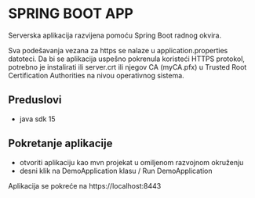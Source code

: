 # SPRING BOOT APP

Serverska aplikacija razvijena pomoću Spring Boot radnog okvira.

Sva podešavanja vezana za https se nalaze u application.properties datoteci. Da bi se aplikacija uspešno pokrenula koristeći HTTPS protokol, potrebno je instalirati ili server.crt ili njegov CA (myCA.pfx) u Trusted Root Certification Authorities na nivou operativnog sistema.

## Preduslovi
- java sdk 15

## Pokretanje aplikacije

- otvoriti aplikaciju kao mvn projekat u omiljenom razvojnom okruženju
- desni klik na DemoApplication klasu / Run DemoApplication

Aplikacija se pokreće na https://localhost:8443

